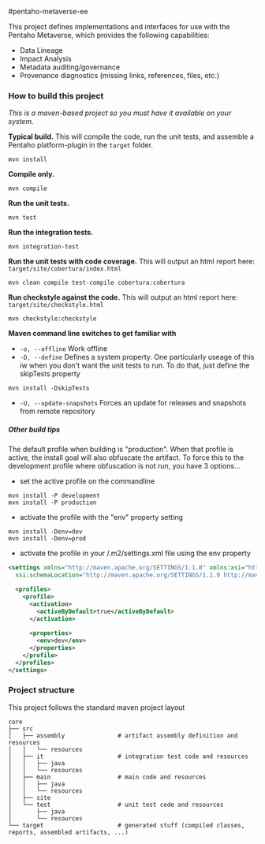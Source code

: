#pentaho-metaverse-ee

This project defines implementations and interfaces for use with the Pentaho Metaverse, which provides the following capabilities:

- Data Lineage
- Impact Analysis
- Metadata auditing/governance
- Provenance diagnostics (missing links, references, files, etc.)


### How to build this project
*This is a maven-based project so you must have it available on your system.*

**Typical build.** This will compile the code, run the unit tests, and assemble a Pentaho platform-plugin in the `target` folder.
```
mvn install
```

**Compile only.**
```
mvn compile
```

**Run the unit tests.**
```
mvn test
```

**Run the integration tests.**
```
mvn integration-test
```

**Run the unit tests with code coverage.** This will output an html report here: `target/site/cobertura/index.html`
```
mvn clean compile test-compile cobertura:cobertura
```

**Run checkstyle against the code.** This will output an html report here: `target/site/checkstyle.html`
```
mvn checkstyle:checkstyle
```

**Maven command line switches to get familiar with**

- `-o, --offline` Work offline
- `-D, --define` Defines a system property. One particularly useage of this iw when you don't want the unit tests to run. To do that, just define the skipTests property
```
mvn install -DskipTests
```
- `-U, --update-snapshots` Forces an update for releases and snapshots from remote repository

##### Other build tips
The default profile when building is "production". When that profile is active, the install goal will also obfuscate the artifact. To force this to the development profile where obfuscation is not run, you have 3 options...
- set the active profile on the commandline
```
mvn install -P development
mvn install -P production
```
- activate the profile with the "env" property setting
```
mvn install -Denv=dev
mvn install -Denv=prod
```
- activate the profile in your <user home>/.m2/settings.xml file using the env property
```xml
<settings xmlns="http://maven.apache.org/SETTINGS/1.1.0" xmlns:xsi="http://www.w3.org/2001/XMLSchema-instance"
  xsi:schemaLocation="http://maven.apache.org/SETTINGS/1.1.0 http://maven.apache.org/xsd/settings-1.1.0.xsd">

  <profiles>
    <profile>
      <activation>
        <activeByDefault>true</activeByDefault>
      </activation>
      
      <properties>
        <env>dev</env>
      </properties>
    </profile>
  </profiles>
</settings>
```

### Project structure

This project follows the standard maven project layout
```
core
├── src
│   ├── assembly               # artifact assembly definition and resources
│   │   └── resources
│   ├── it                     # integration test code and resources
│   │   ├── java
│   │   └── resources
│   ├── main                   # main code and resources
│   │   ├── java
│   │   └── resources
│   ├── site
│   └── test                   # unit test code and resources
│       ├── java
│       └── resources
└── target                     # generated stuff (compiled classes, reports, assembled artifacts, ...)
```

